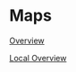 # Maps

[Overview](https://cf.geekdo-images.com/eQtfIHhdkeIGVMhJ66_GmA__imagepage/img/UwX0VXJeflFdQftxlHuMFC6nAd4=/fit-in/900x600/filters:no_upscale():strip_icc()/pic5126860.png)

[Local Overview](../images/overview.png)


